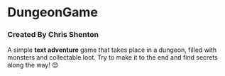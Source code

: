 # DungeonGame
### Created By Chris Shenton

A simple **text adventure** game that takes place in 
a dungeon, filled with monsters and collectable loot. 
Try to make it to the end and find secrets 
along the way! 😊